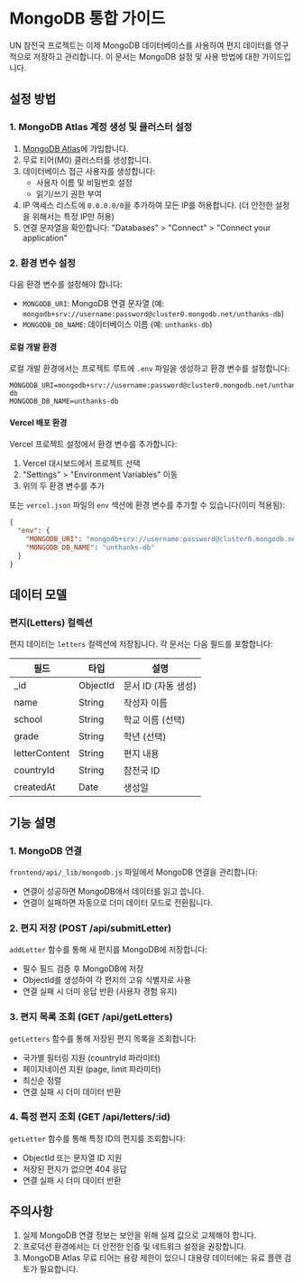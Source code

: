 # MongoDB 통합 가이드

UN 참전국 프로젝트는 이제 MongoDB 데이터베이스를 사용하여 편지 데이터를
영구적으로 저장하고 관리합니다. 이 문서는 MongoDB 설정 및 사용 방법에 대한 가이드입니다.

## 설정 방법

### 1. MongoDB Atlas 계정 생성 및 클러스터 설정

1. [MongoDB Atlas](https://www.mongodb.com/cloud/atlas)에 가입합니다.
2. 무료 티어(M0) 클러스터를 생성합니다.
3. 데이터베이스 접근 사용자를 생성합니다:
   - 사용자 이름 및 비밀번호 설정
   - 읽기/쓰기 권한 부여
4. IP 액세스 리스트에 `0.0.0.0/0`을 추가하여 모든 IP를 허용합니다. (더 안전한 설정을 위해서는 특정 IP만 허용)
5. 연결 문자열을 확인합니다: "Databases" > "Connect" > "Connect your application"

### 2. 환경 변수 설정

다음 환경 변수를 설정해야 합니다:

- `MONGODB_URI`: MongoDB 연결 문자열 (예: `mongodb+srv://username:password@cluster0.mongodb.net/unthanks-db`)
- `MONGODB_DB_NAME`: 데이터베이스 이름 (예: `unthanks-db`)

#### 로컬 개발 환경

로컬 개발 환경에서는 프로젝트 루트에 `.env` 파일을 생성하고 환경 변수를 설정합니다:

```
MONGODB_URI=mongodb+srv://username:password@cluster0.mongodb.net/unthanks-db
MONGODB_DB_NAME=unthanks-db
```

#### Vercel 배포 환경

Vercel 프로젝트 설정에서 환경 변수를 추가합니다:

1. Vercel 대시보드에서 프로젝트 선택
2. "Settings" > "Environment Variables" 이동
3. 위의 두 환경 변수를 추가

또는 `vercel.json` 파일의 `env` 섹션에 환경 변수를 추가할 수 있습니다(이미 적용됨):

```json
{
  "env": {
    "MONGODB_URI": "mongodb+srv://username:password@cluster0.mongodb.net/unthanks-db",
    "MONGODB_DB_NAME": "unthanks-db"
  }
}
```

## 데이터 모델

### 편지(Letters) 컬렉션

편지 데이터는 `letters` 컬렉션에 저장됩니다. 각 문서는 다음 필드를 포함합니다:

| 필드 | 타입 | 설명 |
|------|------|------|
| _id | ObjectId | 문서 ID (자동 생성) |
| name | String | 작성자 이름 |
| school | String | 학교 이름 (선택) |
| grade | String | 학년 (선택) |
| letterContent | String | 편지 내용 |
| countryId | String | 참전국 ID |
| createdAt | Date | 생성일 |

## 기능 설명

### 1. MongoDB 연결

`frontend/api/_lib/mongodb.js` 파일에서 MongoDB 연결을 관리합니다:

- 연결이 성공하면 MongoDB에서 데이터를 읽고 씁니다.
- 연결이 실패하면 자동으로 더미 데이터 모드로 전환됩니다.

### 2. 편지 저장 (POST /api/submitLetter)

`addLetter` 함수를 통해 새 편지를 MongoDB에 저장합니다:

- 필수 필드 검증 후 MongoDB에 저장
- ObjectId를 생성하여 각 편지의 고유 식별자로 사용
- 연결 실패 시 더미 응답 반환 (사용자 경험 유지)

### 3. 편지 목록 조회 (GET /api/getLetters)

`getLetters` 함수를 통해 저장된 편지 목록을 조회합니다:

- 국가별 필터링 지원 (countryId 파라미터)
- 페이지네이션 지원 (page, limit 파라미터)
- 최신순 정렬
- 연결 실패 시 더미 데이터 반환

### 4. 특정 편지 조회 (GET /api/letters/:id)

`getLetter` 함수를 통해 특정 ID의 편지를 조회합니다:

- ObjectId 또는 문자열 ID 지원
- 저장된 편지가 없으면 404 응답
- 연결 실패 시 더미 데이터 반환

## 주의사항

1. 실제 MongoDB 연결 정보는 보안을 위해 실제 값으로 교체해야 합니다.
2. 프로덕션 환경에서는 더 안전한 인증 및 네트워크 설정을 권장합니다.
3. MongoDB Atlas 무료 티어는 용량 제한이 있으니 대용량 데이터에는 유료 플랜 검토가 필요합니다.